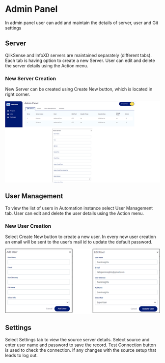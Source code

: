 # Admin Panel
In admin panel user can add and maintain the details of  server, user and Git settings
## Server
QlikSense and InfoXD servers are maintained separately (different tabs). Each tab is having option to create a new Server. User can edit and delete the server details using the Action menu.
### New Server Creation
New Server can be created using Create New button, which is located in right corner.

![Screenshot](img/AddNewServer.png)
## User Management
To view the list of users in Automation instance select User Management tab. User can edit and delete the user details using the Action menu.
### New User Creation
Select Create New button to create a new user. In every new user creation an email will be sent to the user’s mail id to update the default password.

![Screenshot](img/NewUser.png)


## Settings
Select Settings tab to view the source server details. Select source and enter user name and password to  save the record. Test Connection button is used to check the connection. If any changes with the source setup that leads to log out.